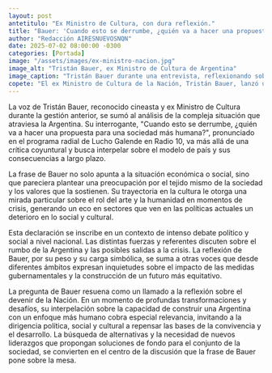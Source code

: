 ```yaml
---
layout: post
antetitulo: "Ex Ministro de Cultura, con dura reflexión."
title: "Bauer: 'Cuando esto se derrumbe, ¿quién va a hacer una propuesta para una sociedad más humana?'"
author: "Redacción AIRESNUEVOSNQN"
date: 2025-07-02 08:00:00 -0300
categories: [Portada]
image: "/assets/images/ex-ministro-nacion.jpg"
image_alt: "Tristán Bauer, ex Ministro de Cultura de Argentina"
image_caption: "Tristán Bauer durante una entrevista, reflexionando sobre la actualidad del país."
copete: "El ex Ministro de Cultura de la Nación, Tristán Bauer, lanzó una dura reflexión sobre el presente y el futuro del país, generando un fuerte debate en el ámbito político y social."
---
```


La voz de Tristán Bauer, reconocido cineasta y ex Ministro de Cultura durante la gestión anterior, se sumó al análisis de la compleja situación que atraviesa la Argentina. Su interrogante, "Cuando esto se derrumbe, ¿quién va a hacer una propuesta para una sociedad más humana?", pronunciado en el programa radial de Lucho Galende en Radio 10, va más allá de una crítica coyuntural y busca interpelar sobre el modelo de país y sus consecuencias a largo plazo.

La frase de Bauer no solo apunta a la situación económica o social, sino que pareciera plantear una preocupación por el tejido mismo de la sociedad y los valores que la sostienen. Su trayectoria en la cultura le otorga una mirada particular sobre el rol del arte y la humanidad en momentos de crisis, generando un eco en sectores que ven en las políticas actuales un deterioro en lo social y cultural.

Esta declaración se inscribe en un contexto de intenso debate político y social a nivel nacional. Las distintas fuerzas y referentes discuten sobre el rumbo de la Argentina y las posibles salidas a la crisis. La reflexión de Bauer, por su peso y su carga simbólica, se suma a otras voces que desde diferentes ámbitos expresan inquietudes sobre el impacto de las medidas gubernamentales y la construcción de un futuro más equitativo.

La pregunta de Bauer resuena como un llamado a la reflexión sobre el devenir de la Nación. En un momento de profundas transformaciones y desafíos, su interpelación sobre la capacidad de construir una Argentina con un enfoque más humano cobra especial relevancia, invitando a la dirigencia política, social y cultural a repensar las bases de la convivencia y el desarrollo. La búsqueda de alternativas y la necesidad de nuevos liderazgos que propongan soluciones de fondo para el conjunto de la sociedad, se convierten en el centro de la discusión que la frase de Bauer pone sobre la mesa.